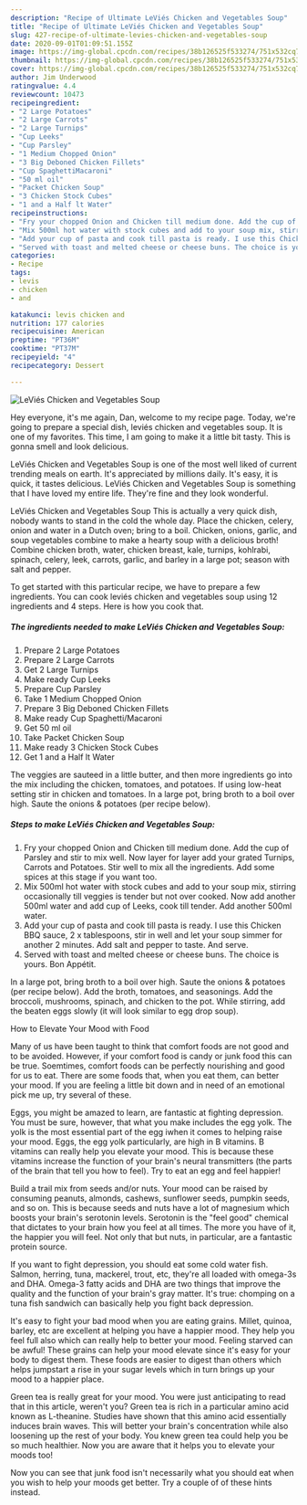 ```yaml
---
description: "Recipe of Ultimate LeViés Chicken and Vegetables Soup"
title: "Recipe of Ultimate LeViés Chicken and Vegetables Soup"
slug: 427-recipe-of-ultimate-levies-chicken-and-vegetables-soup
date: 2020-09-01T01:09:51.155Z
image: https://img-global.cpcdn.com/recipes/38b126525f533274/751x532cq70/levies-chicken-and-vegetables-soup-recipe-main-photo.jpg
thumbnail: https://img-global.cpcdn.com/recipes/38b126525f533274/751x532cq70/levies-chicken-and-vegetables-soup-recipe-main-photo.jpg
cover: https://img-global.cpcdn.com/recipes/38b126525f533274/751x532cq70/levies-chicken-and-vegetables-soup-recipe-main-photo.jpg
author: Jim Underwood
ratingvalue: 4.4
reviewcount: 10473
recipeingredient:
- "2 Large Potatoes"
- "2 Large Carrots"
- "2 Large Turnips"
- "Cup Leeks"
- "Cup Parsley"
- "1 Medium Chopped Onion"
- "3 Big Deboned Chicken Fillets"
- "Cup SpaghettiMacaroni"
- "50 ml oil"
- "Packet Chicken Soup"
- "3 Chicken Stock Cubes"
- "1 and a Half lt Water"
recipeinstructions:
- "Fry your chopped Onion and Chicken till medium done. Add the cup of Parsley and stir to mix well. Now layer for layer add your grated Turnips, Carrots and Potatoes. Stir well to mix all the ingredients. Add some spices at this stage if you want too."
- "Mix 500ml hot water with stock cubes and add to your soup mix, stirring occasionally till veggies is tender but not over cooked. Now add another 500ml water and add cup of Leeks, cook till tender. Add another 500ml water."
- "Add your cup of pasta and cook till pasta is ready. I use this Chicken BBQ sauce, 2 x tablespoons, stir in well and let your soup simmer for another 2 minutes. Add salt and pepper to taste. And serve."
- "Served with toast and melted cheese or cheese buns. The choice is yours. Bon Appétit."
categories:
- Recipe
tags:
- levis
- chicken
- and

katakunci: levis chicken and 
nutrition: 177 calories
recipecuisine: American
preptime: "PT36M"
cooktime: "PT37M"
recipeyield: "4"
recipecategory: Dessert

---
```



![LeViés Chicken and Vegetables Soup](https://img-global.cpcdn.com/recipes/38b126525f533274/751x532cq70/levies-chicken-and-vegetables-soup-recipe-main-photo.jpg)

Hey everyone, it's me again, Dan, welcome to my recipe page. Today, we're going to prepare a special dish, leviés chicken and vegetables soup. It is one of my favorites. This time, I am going to make it a little bit tasty. This is gonna smell and look delicious.

LeViés Chicken and Vegetables Soup is one of the most well liked of current trending meals on earth. It's appreciated by millions daily. It's easy, it is quick, it tastes delicious. LeViés Chicken and Vegetables Soup is something that I have loved my entire life. They're fine and they look wonderful.

LeViés Chicken and Vegetables Soup This is actually a very quick dish, nobody wants to stand in the cold the whole day. Place the chicken, celery, onion and water in a Dutch oven; bring to a boil. Chicken, onions, garlic, and soup vegetables combine to make a hearty soup with a delicious broth! Combine chicken broth, water, chicken breast, kale, turnips, kohlrabi, spinach, celery, leek, carrots, garlic, and barley in a large pot; season with salt and pepper.


To get started with this particular recipe, we have to prepare a few ingredients. You can cook leviés chicken and vegetables soup using 12 ingredients and 4 steps. Here is how you cook that.

<!--inarticleads1-->

##### The ingredients needed to make LeViés Chicken and Vegetables Soup:

1. Prepare 2 Large Potatoes
1. Prepare 2 Large Carrots
1. Get 2 Large Turnips
1. Make ready Cup Leeks
1. Prepare Cup Parsley
1. Take 1 Medium Chopped Onion
1. Prepare 3 Big Deboned Chicken Fillets
1. Make ready Cup Spaghetti/Macaroni
1. Get 50 ml oil
1. Take Packet Chicken Soup
1. Make ready 3 Chicken Stock Cubes
1. Get 1 and a Half lt Water


The veggies are sauteed in a little butter, and then more ingredients go into the mix including the chicken, tomatoes, and potatoes. If using low-heat setting stir in chicken and tomatoes. In a large pot, bring broth to a boil over high. Saute the onions &amp; potatoes (per recipe below). 

<!--inarticleads2-->

##### Steps to make LeViés Chicken and Vegetables Soup:

1. Fry your chopped Onion and Chicken till medium done. Add the cup of Parsley and stir to mix well. Now layer for layer add your grated Turnips, Carrots and Potatoes. Stir well to mix all the ingredients. Add some spices at this stage if you want too.
1. Mix 500ml hot water with stock cubes and add to your soup mix, stirring occasionally till veggies is tender but not over cooked. Now add another 500ml water and add cup of Leeks, cook till tender. Add another 500ml water.
1. Add your cup of pasta and cook till pasta is ready. I use this Chicken BBQ sauce, 2 x tablespoons, stir in well and let your soup simmer for another 2 minutes. Add salt and pepper to taste. And serve.
1. Served with toast and melted cheese or cheese buns. The choice is yours. Bon Appétit.


In a large pot, bring broth to a boil over high. Saute the onions &amp; potatoes (per recipe below). Add the broth, tomatoes, and seasonings. Add the broccoli, mushrooms, spinach, and chicken to the pot. While stirring, add the beaten eggs slowly (it will look similar to egg drop soup). 

How to Elevate Your Mood with Food


Many of us have been taught to think that comfort foods are not good and to be avoided. However, if your comfort food is candy or junk food this can be true. Soemtimes, comfort foods can be perfectly nourishing and good for us to eat. There are some foods that, when you eat them, can better your mood. If you are feeling a little bit down and in need of an emotional pick me up, try several of these.

Eggs, you might be amazed to learn, are fantastic at fighting depression. You must be sure, however, that what you make includes the egg yolk. The yolk is the most essential part of the egg iwhen it comes to helping raise your mood. Eggs, the egg yolk particularly, are high in B vitamins. B vitamins can really help you elevate your mood. This is because these vitamins increase the function of your brain's neural transmitters (the parts of the brain that tell you how to feel). Try to eat an egg and feel happier!

Build a trail mix from seeds and/or nuts. Your mood can be raised by consuming peanuts, almonds, cashews, sunflower seeds, pumpkin seeds, and so on. This is because seeds and nuts have a lot of magnesium which boosts your brain's serotonin levels. Serotonin is the "feel good" chemical that dictates to your brain how you feel at all times. The more you have of it, the happier you will feel. Not only that but nuts, in particular, are a fantastic protein source.

If you want to fight depression, you should eat some cold water fish. Salmon, herring, tuna, mackerel, trout, etc, they're all loaded with omega-3s and DHA. Omega-3 fatty acids and DHA are two things that improve the quality and the function of your brain's gray matter. It's true: chomping on a tuna fish sandwich can basically help you fight back depression. 

It's easy to fight your bad mood when you are eating grains. Millet, quinoa, barley, etc are excellent at helping you have a happier mood. They help you feel full also which can really help to better your mood. Feeling starved can be awful! These grains can help your mood elevate since it's easy for your body to digest them. These foods are easier to digest than others which helps jumpstart a rise in your sugar levels which in turn brings up your mood to a happier place.

Green tea is really great for your mood. You were just anticipating to read that in this article, weren't you? Green tea is rich in a particular amino acid known as L-theanine. Studies have shown that this amino acid essentially induces brain waves. This will better your brain's concentration while also loosening up the rest of your body. You knew green tea could help you be so much healthier. Now you are aware that it helps you to elevate your moods too!

Now you can see that junk food isn't necessarily what you should eat when you wish to help your moods get better. Try  a  couple of  of  these  hints  instead.

